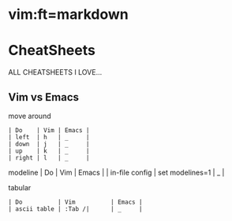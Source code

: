 # vim:ft=markdown

CheatSheets
===
ALL CHEATSHEETS I LOVE...

Vim vs Emacs
---
move around

	| Do    | Vim | Emacs |
	| left  | h   | _     |
	| down  | j   | _     |
	| up    | k   | _     |
	| right | l   | _     |

modeline
	| Do             | Vim             | Emacs |
	| in-file config | set modelines=1 | _     |

tabular

	| Do          | Vim          | Emacs |
	| ascii table | :Tab /|      | _     |


